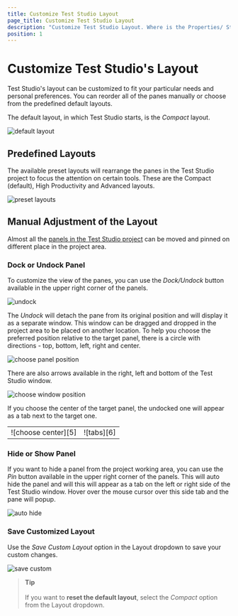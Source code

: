 ```yaml
---
title: Customize Test Studio Layout
page_title: Customize Test Studio Layout
description: "Customize Test Studio Layout. Where is the Properties/ Step Builder/ Elements explorer/ Project Explorer panel in Test Studio"
position: 1
---
```

# Customize Test Studio's Layout

Test Studio's layout can be customized to fit your particular needs and personal preferences. You can reorder all of the panes manually or choose from the predefined  default layouts.

The default layout, in which Test Studio starts, is the _Compact_ layout.

![default layout][1]

## Predefined Layouts

The available preset layouts will rearrange the panes in the Test Studio project to focus the attention on certain tools. These are the Compact (default), High Productivity and Advanced layouts.

![preset layouts][2]

## Manual Adjustment of the Layout

Almost all the <a href="/getting-started/first-project#test-studio-project-layout" target="_blank">panels in the Test Studio project</a> can be moved and pinned on different place in the project area.

### Dock or Undock Panel

To customize the view of the panes, you can use the _Dock/Undock_ button available in the upper right corner of the panels.

![undock][3]

The _Undock_ will detach the pane from its original position and will display it as a separate window. This window can be dragged and dropped in the project area to be placed on another location. To help you choose the preferred position relative to the target panel, there is a circle with directions - top, bottom, left, right and center.

![choose panel position][4]

There are also arrows available in the right, left and bottom of the Test Studio window.

![choose window position][4a]

If you choose the center of the target panel, the undocked one will appear as a tab next to the target one.

<table id=no-table>
	<tr>
		<td>![choose center][5]</td>
		<td>![tabs][6]</td>
	</tr>
<table>

### Hide or Show Panel

If you want to hide a panel from the project working area, you can use the _Pin_ button available in the upper right corner of the panels. This will auto hide the panel and will this will appear as a tab on the left or right side of the Test Studio window. Hover over the mouse cursor over this side tab and the pane will popup.

![auto hide][8]

### Save Customized Layout

Use the _Save Custom Layout_ option in the Layout dropdown to save your custom changes.

![save custom][9]

> __Tip__
><br>
><br>
> If you want to __reset the default layout__, select the _Compact_ option from the Layout dropdown.

[1]: /img/features/custom-layout/fig1.png
[2]: /img/features/custom-layout/fig2.png
[3]: /img/features/custom-layout/fig3.png
[4]: /img/features/custom-layout/fig4.png
[4a]: /img/features/custom-layout/fig4a.png
[5]: /img/features/custom-layout/fig5.png
[6]: /img/features/custom-layout/fig6.png
[7]: /img/features/custom-layout/fig7.png
[8]: /img/features/custom-layout/fig8.png
[9]: /img/features/custom-layout/fig9.png